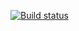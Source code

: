 [![Build status](https://ci.appveyor.com/api/projects/status/7r8wrtobfp2iw4u1?svg=true)](https://ci.appveyor.com/project/Konstantin81533/homework-5a-2)
